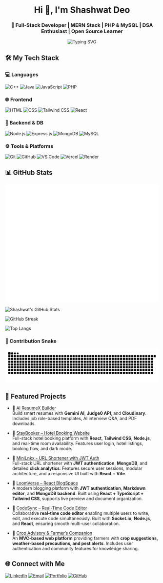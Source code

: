 <h1 align="center">Hi 👋, I'm Shashwat Deo</h1>
<h3 align="center">🚀 Full-Stack Developer | MERN Stack | PHP & MySQL | DSA Enthusiast | Open Source Learner</h3>

<p align="center">
  <img src="https://readme-typing-svg.herokuapp.com?font=Fira+Code&pause=1000&color=36BCF7&width=435&lines=React+%7C+Node+%7C+MongoDB+%7C+Tailwind+CSS;PHP+%7C+MySQL+%7C+Laravel;Problem+Solver+%7C+Code+Lover+%7C+Quick+Learner" alt="Typing SVG" />
</p>

## 🛠️ My Tech Stack

### 💻 Languages
![C++](https://img.shields.io/badge/C%2B%2B-00599C?style=flat&logo=c%2B%2B&logoColor=white)
![Java](https://img.shields.io/badge/Java-ED8B00?style=flat&logo=java&logoColor=white)
![JavaScript](https://img.shields.io/badge/JavaScript-F7DF1E?style=flat&logo=javascript&logoColor=black)
![PHP](https://img.shields.io/badge/PHP-777BB4?style=flat&logo=php&logoColor=white)

### 🌐 Frontend
![HTML](https://img.shields.io/badge/HTML5-E34F26?style=flat&logo=html5&logoColor=white)
![CSS](https://img.shields.io/badge/CSS3-1572B6?style=flat&logo=css3&logoColor=white)
![Tailwind CSS](https://img.shields.io/badge/Tailwind_CSS-38B2AC?style=flat&logo=tailwind-css&logoColor=white)
![React](https://img.shields.io/badge/React-20232A?style=flat&logo=react&logoColor=61DAFB)

### 🔧 Backend & DB
![Node.js](https://img.shields.io/badge/Node.js-339933?style=flat&logo=nodedotjs&logoColor=white)
![Express.js](https://img.shields.io/badge/Express.js-000000?style=flat&logo=express&logoColor=white)
![MongoDB](https://img.shields.io/badge/MongoDB-4EA94B?style=flat&logo=mongodb&logoColor=white)
![MySQL](https://img.shields.io/badge/MySQL-00000F?style=flat&logo=mysql&logoColor=white)

### ⚙️ Tools & Platforms
![Git](https://img.shields.io/badge/Git-F05032?style=flat&logo=git&logoColor=white)
![GitHub](https://img.shields.io/badge/GitHub-181717?style=flat&logo=github&logoColor=white)
![VS Code](https://img.shields.io/badge/VS_Code-007ACC?style=flat&logo=visual-studio-code&logoColor=white)
![Vercel](https://img.shields.io/badge/Vercel-000000?style=flat&logo=vercel&logoColor=white)
![Render](https://img.shields.io/badge/Render-46E3B7?style=flat&logo=render&logoColor=black)

## 📊 GitHub Stats

![GitHub Metrics](https://raw.githubusercontent.com/Shashwatdeo/Shashwatdeo/main/github-metrics.svg)

![Shashwat's GitHub Stats](https://github-readme-stats.vercel.app/api?username=Shashwatdeo&show_icons=true&theme=github_dark)

![GitHub Streak](https://streak-stats.demolab.com/?user=Shashwatdeo&theme=dark&hide_border=false)

![Top Langs](https://github-readme-stats.vercel.app/api/top-langs/?username=Shashwatdeo&layout=compact&theme=github_dark)


### 🐍 Contribution Snake

![snake gif](https://raw.githubusercontent.com/Shashwatdeo/Shashwatdeo/output/github-contribution-grid-snake.svg)

## 🚀 Featured Projects

- 🔗 [AI ResumeX Builder](https://ai-resumex-builder.vercel.app/)  
  Build smart resumes with **Gemini AI**, **Judge0 API**, and **Cloudinary**. Includes job role-based templates, AI interview Q&A, and PDF downloads.

- 🔗 [StayBooker – Hotel Booking Website](https://stay-booker-pro.vercel.app/)  
  Full-stack hotel booking platform with **React**, **Tailwind CSS**, **Node.js**, and real-time room availability. Features user login, hotel listings, booking flow, and dark mode.

- 🔗 [MiniLnkx - URL Shortener with JWT Auth](https://minilnkx.vercel.app/)  
  Full-stack URL shortener with **JWT authentication**, **MongoDB**, and detailed **click analytics**. Features secure user sessions, modular architecture, and a responsive UI built with **React + Vite**.

- 🔗 [LoomVerse – React BlogSpace](https://loomverse.vercel.app/)  
  A modern blogging platform with **JWT authentication**, **Markdown editor**, and **MongoDB backend**. Built using **React + TypeScript + Tailwind CSS**, supports live preview and document organization.

- 🔗 [CodeSync – Real-Time Code Editor](https://github.com/Shashwatdeo/Code-Sync)  
  Collaborative **real-time code editor** enabling multiple users to write, edit, and execute code simultaneously. Built with **Socket.io**, **Node.js**, and **React**, ensuring smooth multi-user collaboration.

- 🔗 [Crop Advisory & Farmer’s Companion](https://github.com/Shashwatdeo/Crop-Advisory)  
  An **MVC-based web platform** providing farmers with **crop suggestions, weather-based precautions, and pest alerts**. Includes user authentication and community features for knowledge sharing.


## 🌐 Connect with Me

[![LinkedIn](https://img.shields.io/badge/-LinkedIn-blue?style=for-the-badge&logo=linkedin&logoColor=white)](https://www.linkedin.com/in/shashwat-deo/)
[![Email](https://img.shields.io/badge/-Email-D14836?style=for-the-badge&logo=gmail&logoColor=white)](mailto:shashwatdeo143@gmail.com)
[![Portfolio](https://img.shields.io/badge/-Portfolio-24292e?style=for-the-badge&logo=firefox&logoColor=white)](https://shashwatdeo-portfolio.vercel.app/)
[![GitHub](https://img.shields.io/badge/-GitHub-181717?style=for-the-badge&logo=github&logoColor=white)](https://github.com/Shashwatdeo)

